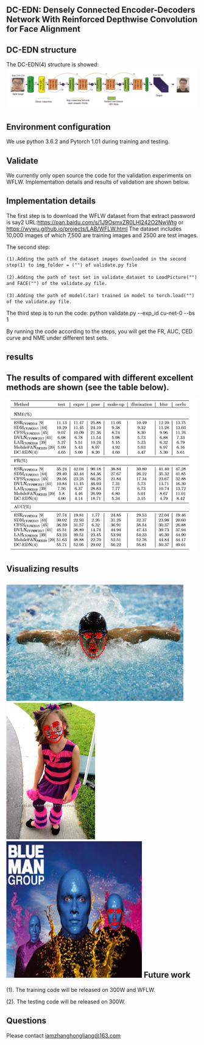 DC-EDN: Densely Connected Encoder-Decoders Network With Reinforced Depthwise Convolution for Face Alignment
-------------- 
DC-EDN structure  
--------------------
The DC-EDN(4) structure is showed: 
![](https://github.com/iam-zhanghongliang/DC-EDN/blob/master/picture/structure.png)

 
Environment configuration
---------------------
We use python 3.6.2 and Pytorch 1.01 during training and testing.


Validate
--------------------------
We currently only open source the code for the validation experiments on WFLW. Implementation details and results of validation are shown below.

Implementation details
------------------------
The first step is to download the WFLW dataset from that extract password is say2 URL:https://pan.baidu.com/s/1J9OsmxZR0LHl242O2NwWtg or  https://wywu.github.io/projects/LAB/WFLW.html 
The dataset includes 10,000 images of which 7,500 are training images and 2500 are test images.

The second step:

    (1).Adding the path of the dataset images downloaded in the second step(1) to img_folder = ("") of validate.py file 

    (2).Adding the path of test set in validate_dataset to LoadPicture("") and FACE("") of the validate.py file.

    (3).Adding the path of model(.tar) trained in model to torch.load("") of the validate.py file.

The third step is to run the code: python validate.py --exp_id cu-net-0  --bs 1

By running the code according to the steps, you will get the FR, AUC, CED curve and NME under different test sets.

results
-----------------
The results of compared with different excellent methods are shown (see the table below).
-----------------------------------------------------------------------------------------
![](https://github.com/iam-zhanghongliang/DC-EDN/blob/master/picture/result.png)

Visualizing results  
----------------------------
  !['The_new_block'](https://github.com/iam-zhanghongliang/DC-EDN/blob/master/picture/occlu1.png)!['The_new_block'](https://github.com/iam-zhanghongliang/DC-EDN/blob/master/picture/makeup1.png)!['The_new_block'](https://github.com/iam-zhanghongliang/DC-EDN/blob/master/picture/makeup2.png)
Future work
 ----------------
(1). The training code will be released on 300W and WFLW.

(2). The testing code will be released on 300W.
  
 Questions
 -------------
 Please contact iamzhanghongliang@163.com
